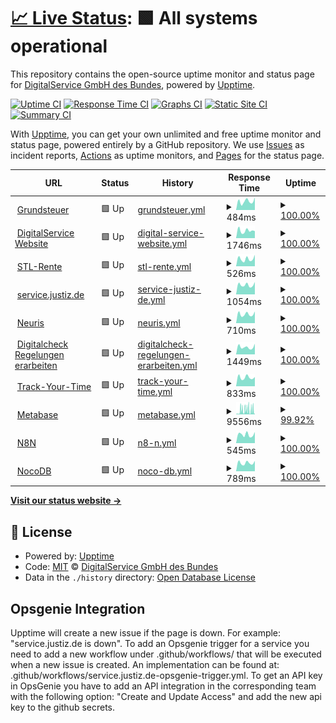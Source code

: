 # [📈 Live Status](https://digitalservicebund.github.io/uptime-monitor): <!--live status--> **🟩 All systems operational**

This repository contains the open-source uptime monitor and status page for [DigitalService GmbH des Bundes](https://digitalservice.bund.de), powered by [Upptime](https://github.com/upptime/upptime).

[![Uptime CI](https://github.com/digitalservicebund/uptime-monitor/workflows/Uptime%20CI/badge.svg)](https://github.com/digitalservicebund/uptime-monitor/actions?query=workflow%3A%22Uptime+CI%22)
[![Response Time CI](https://github.com/digitalservicebund/uptime-monitor/workflows/Response%20Time%20CI/badge.svg)](https://github.com/digitalservicebund/uptime-monitor/actions?query=workflow%3A%22Response+Time+CI%22)
[![Graphs CI](https://github.com/digitalservicebund/uptime-monitor/workflows/Graphs%20CI/badge.svg)](https://github.com/digitalservicebund/uptime-monitor/actions?query=workflow%3A%22Graphs+CI%22)
[![Static Site CI](https://github.com/digitalservicebund/uptime-monitor/workflows/Static%20Site%20CI/badge.svg)](https://github.com/digitalservicebund/uptime-monitor/actions?query=workflow%3A%22Static+Site+CI%22)
[![Summary CI](https://github.com/digitalservicebund/uptime-monitor/workflows/Summary%20CI/badge.svg)](https://github.com/digitalservicebund/uptime-monitor/actions?query=workflow%3A%22Summary+CI%22)

With [Upptime](https://upptime.js.org), you can get your own unlimited and free uptime monitor and status page, powered entirely by a GitHub repository. We use [Issues](https://github.com/digitalservicebund/uptime-monitor/issues) as incident reports, [Actions](https://github.com/digitalservicebund/uptime-monitor/actions) as uptime monitors, and [Pages](https://digitalservicebund.github.io/uptime-monitor) for the status page.

<!--start: status pages-->
<!-- This summary is generated by Upptime (https://github.com/upptime/upptime) -->
<!-- Do not edit this manually, your changes will be overwritten -->
<!-- prettier-ignore -->
| URL | Status | History | Response Time | Uptime |
| --- | ------ | ------- | ------------- | ------ |
| <img alt="" src="https://www.grundsteuererklaerung-fuer-privateigentum.de/favicon.ico" height="13"> [Grundsteuer](https://www.grundsteuererklaerung-fuer-privateigentum.de/?check=upptime) | 🟩 Up | [grundsteuer.yml](https://github.com/digitalservicebund/uptime-monitor/commits/HEAD/history/grundsteuer.yml) | <details><summary><img alt="Response time graph" src="./graphs/grundsteuer/response-time-week.png" height="20"> 484ms</summary><br><a href="https://digitalservicebund.github.io/uptime-monitor/history/grundsteuer"><img alt="Response time 514" src="https://img.shields.io/endpoint?url=https%3A%2F%2Fraw.githubusercontent.com%2Fdigitalservicebund%2Fuptime-monitor%2FHEAD%2Fapi%2Fgrundsteuer%2Fresponse-time.json"></a><br><a href="https://digitalservicebund.github.io/uptime-monitor/history/grundsteuer"><img alt="24-hour response time 693" src="https://img.shields.io/endpoint?url=https%3A%2F%2Fraw.githubusercontent.com%2Fdigitalservicebund%2Fuptime-monitor%2FHEAD%2Fapi%2Fgrundsteuer%2Fresponse-time-day.json"></a><br><a href="https://digitalservicebund.github.io/uptime-monitor/history/grundsteuer"><img alt="7-day response time 484" src="https://img.shields.io/endpoint?url=https%3A%2F%2Fraw.githubusercontent.com%2Fdigitalservicebund%2Fuptime-monitor%2FHEAD%2Fapi%2Fgrundsteuer%2Fresponse-time-week.json"></a><br><a href="https://digitalservicebund.github.io/uptime-monitor/history/grundsteuer"><img alt="30-day response time 543" src="https://img.shields.io/endpoint?url=https%3A%2F%2Fraw.githubusercontent.com%2Fdigitalservicebund%2Fuptime-monitor%2FHEAD%2Fapi%2Fgrundsteuer%2Fresponse-time-month.json"></a><br><a href="https://digitalservicebund.github.io/uptime-monitor/history/grundsteuer"><img alt="1-year response time 474" src="https://img.shields.io/endpoint?url=https%3A%2F%2Fraw.githubusercontent.com%2Fdigitalservicebund%2Fuptime-monitor%2FHEAD%2Fapi%2Fgrundsteuer%2Fresponse-time-year.json"></a></details> | <details><summary><a href="https://digitalservicebund.github.io/uptime-monitor/history/grundsteuer">100.00%</a></summary><a href="https://digitalservicebund.github.io/uptime-monitor/history/grundsteuer"><img alt="All-time uptime 99.90%" src="https://img.shields.io/endpoint?url=https%3A%2F%2Fraw.githubusercontent.com%2Fdigitalservicebund%2Fuptime-monitor%2FHEAD%2Fapi%2Fgrundsteuer%2Fuptime.json"></a><br><a href="https://digitalservicebund.github.io/uptime-monitor/history/grundsteuer"><img alt="24-hour uptime 100.00%" src="https://img.shields.io/endpoint?url=https%3A%2F%2Fraw.githubusercontent.com%2Fdigitalservicebund%2Fuptime-monitor%2FHEAD%2Fapi%2Fgrundsteuer%2Fuptime-day.json"></a><br><a href="https://digitalservicebund.github.io/uptime-monitor/history/grundsteuer"><img alt="7-day uptime 100.00%" src="https://img.shields.io/endpoint?url=https%3A%2F%2Fraw.githubusercontent.com%2Fdigitalservicebund%2Fuptime-monitor%2FHEAD%2Fapi%2Fgrundsteuer%2Fuptime-week.json"></a><br><a href="https://digitalservicebund.github.io/uptime-monitor/history/grundsteuer"><img alt="30-day uptime 100.00%" src="https://img.shields.io/endpoint?url=https%3A%2F%2Fraw.githubusercontent.com%2Fdigitalservicebund%2Fuptime-monitor%2FHEAD%2Fapi%2Fgrundsteuer%2Fuptime-month.json"></a><br><a href="https://digitalservicebund.github.io/uptime-monitor/history/grundsteuer"><img alt="1-year uptime 100.00%" src="https://img.shields.io/endpoint?url=https%3A%2F%2Fraw.githubusercontent.com%2Fdigitalservicebund%2Fuptime-monitor%2FHEAD%2Fapi%2Fgrundsteuer%2Fuptime-year.json"></a></details>
| <img alt="" src="https://icons.duckduckgo.com/ip3/digitalservice.bund.de.ico" height="13"> [DigitalService Website](https://digitalservice.bund.de/) | 🟩 Up | [digital-service-website.yml](https://github.com/digitalservicebund/uptime-monitor/commits/HEAD/history/digital-service-website.yml) | <details><summary><img alt="Response time graph" src="./graphs/digital-service-website/response-time-week.png" height="20"> 1746ms</summary><br><a href="https://digitalservicebund.github.io/uptime-monitor/history/digital-service-website"><img alt="Response time 1659" src="https://img.shields.io/endpoint?url=https%3A%2F%2Fraw.githubusercontent.com%2Fdigitalservicebund%2Fuptime-monitor%2FHEAD%2Fapi%2Fdigital-service-website%2Fresponse-time.json"></a><br><a href="https://digitalservicebund.github.io/uptime-monitor/history/digital-service-website"><img alt="24-hour response time 1658" src="https://img.shields.io/endpoint?url=https%3A%2F%2Fraw.githubusercontent.com%2Fdigitalservicebund%2Fuptime-monitor%2FHEAD%2Fapi%2Fdigital-service-website%2Fresponse-time-day.json"></a><br><a href="https://digitalservicebund.github.io/uptime-monitor/history/digital-service-website"><img alt="7-day response time 1746" src="https://img.shields.io/endpoint?url=https%3A%2F%2Fraw.githubusercontent.com%2Fdigitalservicebund%2Fuptime-monitor%2FHEAD%2Fapi%2Fdigital-service-website%2Fresponse-time-week.json"></a><br><a href="https://digitalservicebund.github.io/uptime-monitor/history/digital-service-website"><img alt="30-day response time 1753" src="https://img.shields.io/endpoint?url=https%3A%2F%2Fraw.githubusercontent.com%2Fdigitalservicebund%2Fuptime-monitor%2FHEAD%2Fapi%2Fdigital-service-website%2Fresponse-time-month.json"></a><br><a href="https://digitalservicebund.github.io/uptime-monitor/history/digital-service-website"><img alt="1-year response time 1635" src="https://img.shields.io/endpoint?url=https%3A%2F%2Fraw.githubusercontent.com%2Fdigitalservicebund%2Fuptime-monitor%2FHEAD%2Fapi%2Fdigital-service-website%2Fresponse-time-year.json"></a></details> | <details><summary><a href="https://digitalservicebund.github.io/uptime-monitor/history/digital-service-website">100.00%</a></summary><a href="https://digitalservicebund.github.io/uptime-monitor/history/digital-service-website"><img alt="All-time uptime 99.99%" src="https://img.shields.io/endpoint?url=https%3A%2F%2Fraw.githubusercontent.com%2Fdigitalservicebund%2Fuptime-monitor%2FHEAD%2Fapi%2Fdigital-service-website%2Fuptime.json"></a><br><a href="https://digitalservicebund.github.io/uptime-monitor/history/digital-service-website"><img alt="24-hour uptime 100.00%" src="https://img.shields.io/endpoint?url=https%3A%2F%2Fraw.githubusercontent.com%2Fdigitalservicebund%2Fuptime-monitor%2FHEAD%2Fapi%2Fdigital-service-website%2Fuptime-day.json"></a><br><a href="https://digitalservicebund.github.io/uptime-monitor/history/digital-service-website"><img alt="7-day uptime 100.00%" src="https://img.shields.io/endpoint?url=https%3A%2F%2Fraw.githubusercontent.com%2Fdigitalservicebund%2Fuptime-monitor%2FHEAD%2Fapi%2Fdigital-service-website%2Fuptime-week.json"></a><br><a href="https://digitalservicebund.github.io/uptime-monitor/history/digital-service-website"><img alt="30-day uptime 100.00%" src="https://img.shields.io/endpoint?url=https%3A%2F%2Fraw.githubusercontent.com%2Fdigitalservicebund%2Fuptime-monitor%2FHEAD%2Fapi%2Fdigital-service-website%2Fuptime-month.json"></a><br><a href="https://digitalservicebund.github.io/uptime-monitor/history/digital-service-website"><img alt="1-year uptime 99.99%" src="https://img.shields.io/endpoint?url=https%3A%2F%2Fraw.githubusercontent.com%2Fdigitalservicebund%2Fuptime-monitor%2FHEAD%2Fapi%2Fdigital-service-website%2Fuptime-year.json"></a></details>
| <img alt="" src="https://www.steuerlotse-rente.de/icons/favicon-7513565893cdbbe9a25aff1019125837.png" height="13"> [STL-Rente](https://www.steuerlotse-rente.de/) | 🟩 Up | [stl-rente.yml](https://github.com/digitalservicebund/uptime-monitor/commits/HEAD/history/stl-rente.yml) | <details><summary><img alt="Response time graph" src="./graphs/stl-rente/response-time-week.png" height="20"> 526ms</summary><br><a href="https://digitalservicebund.github.io/uptime-monitor/history/stl-rente"><img alt="Response time 482" src="https://img.shields.io/endpoint?url=https%3A%2F%2Fraw.githubusercontent.com%2Fdigitalservicebund%2Fuptime-monitor%2FHEAD%2Fapi%2Fstl-rente%2Fresponse-time.json"></a><br><a href="https://digitalservicebund.github.io/uptime-monitor/history/stl-rente"><img alt="24-hour response time 806" src="https://img.shields.io/endpoint?url=https%3A%2F%2Fraw.githubusercontent.com%2Fdigitalservicebund%2Fuptime-monitor%2FHEAD%2Fapi%2Fstl-rente%2Fresponse-time-day.json"></a><br><a href="https://digitalservicebund.github.io/uptime-monitor/history/stl-rente"><img alt="7-day response time 526" src="https://img.shields.io/endpoint?url=https%3A%2F%2Fraw.githubusercontent.com%2Fdigitalservicebund%2Fuptime-monitor%2FHEAD%2Fapi%2Fstl-rente%2Fresponse-time-week.json"></a><br><a href="https://digitalservicebund.github.io/uptime-monitor/history/stl-rente"><img alt="30-day response time 516" src="https://img.shields.io/endpoint?url=https%3A%2F%2Fraw.githubusercontent.com%2Fdigitalservicebund%2Fuptime-monitor%2FHEAD%2Fapi%2Fstl-rente%2Fresponse-time-month.json"></a><br><a href="https://digitalservicebund.github.io/uptime-monitor/history/stl-rente"><img alt="1-year response time 494" src="https://img.shields.io/endpoint?url=https%3A%2F%2Fraw.githubusercontent.com%2Fdigitalservicebund%2Fuptime-monitor%2FHEAD%2Fapi%2Fstl-rente%2Fresponse-time-year.json"></a></details> | <details><summary><a href="https://digitalservicebund.github.io/uptime-monitor/history/stl-rente">100.00%</a></summary><a href="https://digitalservicebund.github.io/uptime-monitor/history/stl-rente"><img alt="All-time uptime 99.98%" src="https://img.shields.io/endpoint?url=https%3A%2F%2Fraw.githubusercontent.com%2Fdigitalservicebund%2Fuptime-monitor%2FHEAD%2Fapi%2Fstl-rente%2Fuptime.json"></a><br><a href="https://digitalservicebund.github.io/uptime-monitor/history/stl-rente"><img alt="24-hour uptime 100.00%" src="https://img.shields.io/endpoint?url=https%3A%2F%2Fraw.githubusercontent.com%2Fdigitalservicebund%2Fuptime-monitor%2FHEAD%2Fapi%2Fstl-rente%2Fuptime-day.json"></a><br><a href="https://digitalservicebund.github.io/uptime-monitor/history/stl-rente"><img alt="7-day uptime 100.00%" src="https://img.shields.io/endpoint?url=https%3A%2F%2Fraw.githubusercontent.com%2Fdigitalservicebund%2Fuptime-monitor%2FHEAD%2Fapi%2Fstl-rente%2Fuptime-week.json"></a><br><a href="https://digitalservicebund.github.io/uptime-monitor/history/stl-rente"><img alt="30-day uptime 100.00%" src="https://img.shields.io/endpoint?url=https%3A%2F%2Fraw.githubusercontent.com%2Fdigitalservicebund%2Fuptime-monitor%2FHEAD%2Fapi%2Fstl-rente%2Fuptime-month.json"></a><br><a href="https://digitalservicebund.github.io/uptime-monitor/history/stl-rente"><img alt="1-year uptime 99.98%" src="https://img.shields.io/endpoint?url=https%3A%2F%2Fraw.githubusercontent.com%2Fdigitalservicebund%2Fuptime-monitor%2FHEAD%2Fapi%2Fstl-rente%2Fuptime-year.json"></a></details>
| <img alt="" src="https://service.justiz.de/favicon.ico" height="13"> [service.justiz.de](https://service.justiz.de/) | 🟩 Up | [service-justiz-de.yml](https://github.com/digitalservicebund/uptime-monitor/commits/HEAD/history/service-justiz-de.yml) | <details><summary><img alt="Response time graph" src="./graphs/service-justiz-de/response-time-week.png" height="20"> 1054ms</summary><br><a href="https://digitalservicebund.github.io/uptime-monitor/history/service-justiz-de"><img alt="Response time 927" src="https://img.shields.io/endpoint?url=https%3A%2F%2Fraw.githubusercontent.com%2Fdigitalservicebund%2Fuptime-monitor%2FHEAD%2Fapi%2Fservice-justiz-de%2Fresponse-time.json"></a><br><a href="https://digitalservicebund.github.io/uptime-monitor/history/service-justiz-de"><img alt="24-hour response time 1363" src="https://img.shields.io/endpoint?url=https%3A%2F%2Fraw.githubusercontent.com%2Fdigitalservicebund%2Fuptime-monitor%2FHEAD%2Fapi%2Fservice-justiz-de%2Fresponse-time-day.json"></a><br><a href="https://digitalservicebund.github.io/uptime-monitor/history/service-justiz-de"><img alt="7-day response time 1054" src="https://img.shields.io/endpoint?url=https%3A%2F%2Fraw.githubusercontent.com%2Fdigitalservicebund%2Fuptime-monitor%2FHEAD%2Fapi%2Fservice-justiz-de%2Fresponse-time-week.json"></a><br><a href="https://digitalservicebund.github.io/uptime-monitor/history/service-justiz-de"><img alt="30-day response time 1055" src="https://img.shields.io/endpoint?url=https%3A%2F%2Fraw.githubusercontent.com%2Fdigitalservicebund%2Fuptime-monitor%2FHEAD%2Fapi%2Fservice-justiz-de%2Fresponse-time-month.json"></a><br><a href="https://digitalservicebund.github.io/uptime-monitor/history/service-justiz-de"><img alt="1-year response time 963" src="https://img.shields.io/endpoint?url=https%3A%2F%2Fraw.githubusercontent.com%2Fdigitalservicebund%2Fuptime-monitor%2FHEAD%2Fapi%2Fservice-justiz-de%2Fresponse-time-year.json"></a></details> | <details><summary><a href="https://digitalservicebund.github.io/uptime-monitor/history/service-justiz-de">100.00%</a></summary><a href="https://digitalservicebund.github.io/uptime-monitor/history/service-justiz-de"><img alt="All-time uptime 99.48%" src="https://img.shields.io/endpoint?url=https%3A%2F%2Fraw.githubusercontent.com%2Fdigitalservicebund%2Fuptime-monitor%2FHEAD%2Fapi%2Fservice-justiz-de%2Fuptime.json"></a><br><a href="https://digitalservicebund.github.io/uptime-monitor/history/service-justiz-de"><img alt="24-hour uptime 100.00%" src="https://img.shields.io/endpoint?url=https%3A%2F%2Fraw.githubusercontent.com%2Fdigitalservicebund%2Fuptime-monitor%2FHEAD%2Fapi%2Fservice-justiz-de%2Fuptime-day.json"></a><br><a href="https://digitalservicebund.github.io/uptime-monitor/history/service-justiz-de"><img alt="7-day uptime 100.00%" src="https://img.shields.io/endpoint?url=https%3A%2F%2Fraw.githubusercontent.com%2Fdigitalservicebund%2Fuptime-monitor%2FHEAD%2Fapi%2Fservice-justiz-de%2Fuptime-week.json"></a><br><a href="https://digitalservicebund.github.io/uptime-monitor/history/service-justiz-de"><img alt="30-day uptime 100.00%" src="https://img.shields.io/endpoint?url=https%3A%2F%2Fraw.githubusercontent.com%2Fdigitalservicebund%2Fuptime-monitor%2FHEAD%2Fapi%2Fservice-justiz-de%2Fuptime-month.json"></a><br><a href="https://digitalservicebund.github.io/uptime-monitor/history/service-justiz-de"><img alt="1-year uptime 99.13%" src="https://img.shields.io/endpoint?url=https%3A%2F%2Fraw.githubusercontent.com%2Fdigitalservicebund%2Fuptime-monitor%2FHEAD%2Fapi%2Fservice-justiz-de%2Fuptime-year.json"></a></details>
| <img alt="" src="https://icons.duckduckgo.com/ip3/ris.prod.ds4g.net.ico" height="13"> [Neuris](https://ris.prod.ds4g.net/) | 🟩 Up | [neuris.yml](https://github.com/digitalservicebund/uptime-monitor/commits/HEAD/history/neuris.yml) | <details><summary><img alt="Response time graph" src="./graphs/neuris/response-time-week.png" height="20"> 710ms</summary><br><a href="https://digitalservicebund.github.io/uptime-monitor/history/neuris"><img alt="Response time 686" src="https://img.shields.io/endpoint?url=https%3A%2F%2Fraw.githubusercontent.com%2Fdigitalservicebund%2Fuptime-monitor%2FHEAD%2Fapi%2Fneuris%2Fresponse-time.json"></a><br><a href="https://digitalservicebund.github.io/uptime-monitor/history/neuris"><img alt="24-hour response time 915" src="https://img.shields.io/endpoint?url=https%3A%2F%2Fraw.githubusercontent.com%2Fdigitalservicebund%2Fuptime-monitor%2FHEAD%2Fapi%2Fneuris%2Fresponse-time-day.json"></a><br><a href="https://digitalservicebund.github.io/uptime-monitor/history/neuris"><img alt="7-day response time 710" src="https://img.shields.io/endpoint?url=https%3A%2F%2Fraw.githubusercontent.com%2Fdigitalservicebund%2Fuptime-monitor%2FHEAD%2Fapi%2Fneuris%2Fresponse-time-week.json"></a><br><a href="https://digitalservicebund.github.io/uptime-monitor/history/neuris"><img alt="30-day response time 717" src="https://img.shields.io/endpoint?url=https%3A%2F%2Fraw.githubusercontent.com%2Fdigitalservicebund%2Fuptime-monitor%2FHEAD%2Fapi%2Fneuris%2Fresponse-time-month.json"></a><br><a href="https://digitalservicebund.github.io/uptime-monitor/history/neuris"><img alt="1-year response time 698" src="https://img.shields.io/endpoint?url=https%3A%2F%2Fraw.githubusercontent.com%2Fdigitalservicebund%2Fuptime-monitor%2FHEAD%2Fapi%2Fneuris%2Fresponse-time-year.json"></a></details> | <details><summary><a href="https://digitalservicebund.github.io/uptime-monitor/history/neuris">100.00%</a></summary><a href="https://digitalservicebund.github.io/uptime-monitor/history/neuris"><img alt="All-time uptime 99.52%" src="https://img.shields.io/endpoint?url=https%3A%2F%2Fraw.githubusercontent.com%2Fdigitalservicebund%2Fuptime-monitor%2FHEAD%2Fapi%2Fneuris%2Fuptime.json"></a><br><a href="https://digitalservicebund.github.io/uptime-monitor/history/neuris"><img alt="24-hour uptime 100.00%" src="https://img.shields.io/endpoint?url=https%3A%2F%2Fraw.githubusercontent.com%2Fdigitalservicebund%2Fuptime-monitor%2FHEAD%2Fapi%2Fneuris%2Fuptime-day.json"></a><br><a href="https://digitalservicebund.github.io/uptime-monitor/history/neuris"><img alt="7-day uptime 100.00%" src="https://img.shields.io/endpoint?url=https%3A%2F%2Fraw.githubusercontent.com%2Fdigitalservicebund%2Fuptime-monitor%2FHEAD%2Fapi%2Fneuris%2Fuptime-week.json"></a><br><a href="https://digitalservicebund.github.io/uptime-monitor/history/neuris"><img alt="30-day uptime 100.00%" src="https://img.shields.io/endpoint?url=https%3A%2F%2Fraw.githubusercontent.com%2Fdigitalservicebund%2Fuptime-monitor%2FHEAD%2Fapi%2Fneuris%2Fuptime-month.json"></a><br><a href="https://digitalservicebund.github.io/uptime-monitor/history/neuris"><img alt="1-year uptime 99.98%" src="https://img.shields.io/endpoint?url=https%3A%2F%2Fraw.githubusercontent.com%2Fdigitalservicebund%2Fuptime-monitor%2FHEAD%2Fapi%2Fneuris%2Fuptime-year.json"></a></details>
| <img alt="" src="https://icons.duckduckgo.com/ip3/erarbeiten.digitalcheck.bund.de.ico" height="13"> [Digitalcheck Regelungen erarbeiten](https://erarbeiten.digitalcheck.bund.de/) | 🟩 Up | [digitalcheck-regelungen-erarbeiten.yml](https://github.com/digitalservicebund/uptime-monitor/commits/HEAD/history/digitalcheck-regelungen-erarbeiten.yml) | <details><summary><img alt="Response time graph" src="./graphs/digitalcheck-regelungen-erarbeiten/response-time-week.png" height="20"> 1449ms</summary><br><a href="https://digitalservicebund.github.io/uptime-monitor/history/digitalcheck-regelungen-erarbeiten"><img alt="Response time 1531" src="https://img.shields.io/endpoint?url=https%3A%2F%2Fraw.githubusercontent.com%2Fdigitalservicebund%2Fuptime-monitor%2FHEAD%2Fapi%2Fdigitalcheck-regelungen-erarbeiten%2Fresponse-time.json"></a><br><a href="https://digitalservicebund.github.io/uptime-monitor/history/digitalcheck-regelungen-erarbeiten"><img alt="24-hour response time 2077" src="https://img.shields.io/endpoint?url=https%3A%2F%2Fraw.githubusercontent.com%2Fdigitalservicebund%2Fuptime-monitor%2FHEAD%2Fapi%2Fdigitalcheck-regelungen-erarbeiten%2Fresponse-time-day.json"></a><br><a href="https://digitalservicebund.github.io/uptime-monitor/history/digitalcheck-regelungen-erarbeiten"><img alt="7-day response time 1449" src="https://img.shields.io/endpoint?url=https%3A%2F%2Fraw.githubusercontent.com%2Fdigitalservicebund%2Fuptime-monitor%2FHEAD%2Fapi%2Fdigitalcheck-regelungen-erarbeiten%2Fresponse-time-week.json"></a><br><a href="https://digitalservicebund.github.io/uptime-monitor/history/digitalcheck-regelungen-erarbeiten"><img alt="30-day response time 1696" src="https://img.shields.io/endpoint?url=https%3A%2F%2Fraw.githubusercontent.com%2Fdigitalservicebund%2Fuptime-monitor%2FHEAD%2Fapi%2Fdigitalcheck-regelungen-erarbeiten%2Fresponse-time-month.json"></a><br><a href="https://digitalservicebund.github.io/uptime-monitor/history/digitalcheck-regelungen-erarbeiten"><img alt="1-year response time 1531" src="https://img.shields.io/endpoint?url=https%3A%2F%2Fraw.githubusercontent.com%2Fdigitalservicebund%2Fuptime-monitor%2FHEAD%2Fapi%2Fdigitalcheck-regelungen-erarbeiten%2Fresponse-time-year.json"></a></details> | <details><summary><a href="https://digitalservicebund.github.io/uptime-monitor/history/digitalcheck-regelungen-erarbeiten">100.00%</a></summary><a href="https://digitalservicebund.github.io/uptime-monitor/history/digitalcheck-regelungen-erarbeiten"><img alt="All-time uptime 99.98%" src="https://img.shields.io/endpoint?url=https%3A%2F%2Fraw.githubusercontent.com%2Fdigitalservicebund%2Fuptime-monitor%2FHEAD%2Fapi%2Fdigitalcheck-regelungen-erarbeiten%2Fuptime.json"></a><br><a href="https://digitalservicebund.github.io/uptime-monitor/history/digitalcheck-regelungen-erarbeiten"><img alt="24-hour uptime 100.00%" src="https://img.shields.io/endpoint?url=https%3A%2F%2Fraw.githubusercontent.com%2Fdigitalservicebund%2Fuptime-monitor%2FHEAD%2Fapi%2Fdigitalcheck-regelungen-erarbeiten%2Fuptime-day.json"></a><br><a href="https://digitalservicebund.github.io/uptime-monitor/history/digitalcheck-regelungen-erarbeiten"><img alt="7-day uptime 100.00%" src="https://img.shields.io/endpoint?url=https%3A%2F%2Fraw.githubusercontent.com%2Fdigitalservicebund%2Fuptime-monitor%2FHEAD%2Fapi%2Fdigitalcheck-regelungen-erarbeiten%2Fuptime-week.json"></a><br><a href="https://digitalservicebund.github.io/uptime-monitor/history/digitalcheck-regelungen-erarbeiten"><img alt="30-day uptime 100.00%" src="https://img.shields.io/endpoint?url=https%3A%2F%2Fraw.githubusercontent.com%2Fdigitalservicebund%2Fuptime-monitor%2FHEAD%2Fapi%2Fdigitalcheck-regelungen-erarbeiten%2Fuptime-month.json"></a><br><a href="https://digitalservicebund.github.io/uptime-monitor/history/digitalcheck-regelungen-erarbeiten"><img alt="1-year uptime 99.98%" src="https://img.shields.io/endpoint?url=https%3A%2F%2Fraw.githubusercontent.com%2Fdigitalservicebund%2Fuptime-monitor%2FHEAD%2Fapi%2Fdigitalcheck-regelungen-erarbeiten%2Fuptime-year.json"></a></details>
| <img alt="" src="https://icons.duckduckgo.com/ip3/track-your-time.prod.ds4g.net.ico" height="13"> [Track-Your-Time](https://track-your-time.prod.ds4g.net/) | 🟩 Up | [track-your-time.yml](https://github.com/digitalservicebund/uptime-monitor/commits/HEAD/history/track-your-time.yml) | <details><summary><img alt="Response time graph" src="./graphs/track-your-time/response-time-week.png" height="20"> 833ms</summary><br><a href="https://digitalservicebund.github.io/uptime-monitor/history/track-your-time"><img alt="Response time 812" src="https://img.shields.io/endpoint?url=https%3A%2F%2Fraw.githubusercontent.com%2Fdigitalservicebund%2Fuptime-monitor%2FHEAD%2Fapi%2Ftrack-your-time%2Fresponse-time.json"></a><br><a href="https://digitalservicebund.github.io/uptime-monitor/history/track-your-time"><img alt="24-hour response time 870" src="https://img.shields.io/endpoint?url=https%3A%2F%2Fraw.githubusercontent.com%2Fdigitalservicebund%2Fuptime-monitor%2FHEAD%2Fapi%2Ftrack-your-time%2Fresponse-time-day.json"></a><br><a href="https://digitalservicebund.github.io/uptime-monitor/history/track-your-time"><img alt="7-day response time 833" src="https://img.shields.io/endpoint?url=https%3A%2F%2Fraw.githubusercontent.com%2Fdigitalservicebund%2Fuptime-monitor%2FHEAD%2Fapi%2Ftrack-your-time%2Fresponse-time-week.json"></a><br><a href="https://digitalservicebund.github.io/uptime-monitor/history/track-your-time"><img alt="30-day response time 835" src="https://img.shields.io/endpoint?url=https%3A%2F%2Fraw.githubusercontent.com%2Fdigitalservicebund%2Fuptime-monitor%2FHEAD%2Fapi%2Ftrack-your-time%2Fresponse-time-month.json"></a><br><a href="https://digitalservicebund.github.io/uptime-monitor/history/track-your-time"><img alt="1-year response time 792" src="https://img.shields.io/endpoint?url=https%3A%2F%2Fraw.githubusercontent.com%2Fdigitalservicebund%2Fuptime-monitor%2FHEAD%2Fapi%2Ftrack-your-time%2Fresponse-time-year.json"></a></details> | <details><summary><a href="https://digitalservicebund.github.io/uptime-monitor/history/track-your-time">100.00%</a></summary><a href="https://digitalservicebund.github.io/uptime-monitor/history/track-your-time"><img alt="All-time uptime 99.98%" src="https://img.shields.io/endpoint?url=https%3A%2F%2Fraw.githubusercontent.com%2Fdigitalservicebund%2Fuptime-monitor%2FHEAD%2Fapi%2Ftrack-your-time%2Fuptime.json"></a><br><a href="https://digitalservicebund.github.io/uptime-monitor/history/track-your-time"><img alt="24-hour uptime 100.00%" src="https://img.shields.io/endpoint?url=https%3A%2F%2Fraw.githubusercontent.com%2Fdigitalservicebund%2Fuptime-monitor%2FHEAD%2Fapi%2Ftrack-your-time%2Fuptime-day.json"></a><br><a href="https://digitalservicebund.github.io/uptime-monitor/history/track-your-time"><img alt="7-day uptime 100.00%" src="https://img.shields.io/endpoint?url=https%3A%2F%2Fraw.githubusercontent.com%2Fdigitalservicebund%2Fuptime-monitor%2FHEAD%2Fapi%2Ftrack-your-time%2Fuptime-week.json"></a><br><a href="https://digitalservicebund.github.io/uptime-monitor/history/track-your-time"><img alt="30-day uptime 100.00%" src="https://img.shields.io/endpoint?url=https%3A%2F%2Fraw.githubusercontent.com%2Fdigitalservicebund%2Fuptime-monitor%2FHEAD%2Fapi%2Ftrack-your-time%2Fuptime-month.json"></a><br><a href="https://digitalservicebund.github.io/uptime-monitor/history/track-your-time"><img alt="1-year uptime 99.98%" src="https://img.shields.io/endpoint?url=https%3A%2F%2Fraw.githubusercontent.com%2Fdigitalservicebund%2Fuptime-monitor%2FHEAD%2Fapi%2Ftrack-your-time%2Fuptime-year.json"></a></details>
| <img alt="" src="https://icons.duckduckgo.com/ip3/kpi.digitalservice.dev.ico" height="13"> [Metabase](https://kpi.digitalservice.dev/) | 🟩 Up | [metabase.yml](https://github.com/digitalservicebund/uptime-monitor/commits/HEAD/history/metabase.yml) | <details><summary><img alt="Response time graph" src="./graphs/metabase/response-time-week.png" height="20"> 9556ms</summary><br><a href="https://digitalservicebund.github.io/uptime-monitor/history/metabase"><img alt="Response time 3390" src="https://img.shields.io/endpoint?url=https%3A%2F%2Fraw.githubusercontent.com%2Fdigitalservicebund%2Fuptime-monitor%2FHEAD%2Fapi%2Fmetabase%2Fresponse-time.json"></a><br><a href="https://digitalservicebund.github.io/uptime-monitor/history/metabase"><img alt="24-hour response time 10906" src="https://img.shields.io/endpoint?url=https%3A%2F%2Fraw.githubusercontent.com%2Fdigitalservicebund%2Fuptime-monitor%2FHEAD%2Fapi%2Fmetabase%2Fresponse-time-day.json"></a><br><a href="https://digitalservicebund.github.io/uptime-monitor/history/metabase"><img alt="7-day response time 9556" src="https://img.shields.io/endpoint?url=https%3A%2F%2Fraw.githubusercontent.com%2Fdigitalservicebund%2Fuptime-monitor%2FHEAD%2Fapi%2Fmetabase%2Fresponse-time-week.json"></a><br><a href="https://digitalservicebund.github.io/uptime-monitor/history/metabase"><img alt="30-day response time 5343" src="https://img.shields.io/endpoint?url=https%3A%2F%2Fraw.githubusercontent.com%2Fdigitalservicebund%2Fuptime-monitor%2FHEAD%2Fapi%2Fmetabase%2Fresponse-time-month.json"></a><br><a href="https://digitalservicebund.github.io/uptime-monitor/history/metabase"><img alt="1-year response time 3390" src="https://img.shields.io/endpoint?url=https%3A%2F%2Fraw.githubusercontent.com%2Fdigitalservicebund%2Fuptime-monitor%2FHEAD%2Fapi%2Fmetabase%2Fresponse-time-year.json"></a></details> | <details><summary><a href="https://digitalservicebund.github.io/uptime-monitor/history/metabase">99.92%</a></summary><a href="https://digitalservicebund.github.io/uptime-monitor/history/metabase"><img alt="All-time uptime 99.93%" src="https://img.shields.io/endpoint?url=https%3A%2F%2Fraw.githubusercontent.com%2Fdigitalservicebund%2Fuptime-monitor%2FHEAD%2Fapi%2Fmetabase%2Fuptime.json"></a><br><a href="https://digitalservicebund.github.io/uptime-monitor/history/metabase"><img alt="24-hour uptime 99.41%" src="https://img.shields.io/endpoint?url=https%3A%2F%2Fraw.githubusercontent.com%2Fdigitalservicebund%2Fuptime-monitor%2FHEAD%2Fapi%2Fmetabase%2Fuptime-day.json"></a><br><a href="https://digitalservicebund.github.io/uptime-monitor/history/metabase"><img alt="7-day uptime 99.92%" src="https://img.shields.io/endpoint?url=https%3A%2F%2Fraw.githubusercontent.com%2Fdigitalservicebund%2Fuptime-monitor%2FHEAD%2Fapi%2Fmetabase%2Fuptime-week.json"></a><br><a href="https://digitalservicebund.github.io/uptime-monitor/history/metabase"><img alt="30-day uptime 99.98%" src="https://img.shields.io/endpoint?url=https%3A%2F%2Fraw.githubusercontent.com%2Fdigitalservicebund%2Fuptime-monitor%2FHEAD%2Fapi%2Fmetabase%2Fuptime-month.json"></a><br><a href="https://digitalservicebund.github.io/uptime-monitor/history/metabase"><img alt="1-year uptime 99.93%" src="https://img.shields.io/endpoint?url=https%3A%2F%2Fraw.githubusercontent.com%2Fdigitalservicebund%2Fuptime-monitor%2FHEAD%2Fapi%2Fmetabase%2Fuptime-year.json"></a></details>
| <img alt="" src="https://icons.duckduckgo.com/ip3/metrics.ds4g.dev.ico" height="13"> [N8N](https://metrics.ds4g.dev:56780/) | 🟩 Up | [n8-n.yml](https://github.com/digitalservicebund/uptime-monitor/commits/HEAD/history/n8-n.yml) | <details><summary><img alt="Response time graph" src="./graphs/n8-n/response-time-week.png" height="20"> 545ms</summary><br><a href="https://digitalservicebund.github.io/uptime-monitor/history/n8-n"><img alt="Response time 541" src="https://img.shields.io/endpoint?url=https%3A%2F%2Fraw.githubusercontent.com%2Fdigitalservicebund%2Fuptime-monitor%2FHEAD%2Fapi%2Fn8-n%2Fresponse-time.json"></a><br><a href="https://digitalservicebund.github.io/uptime-monitor/history/n8-n"><img alt="24-hour response time 696" src="https://img.shields.io/endpoint?url=https%3A%2F%2Fraw.githubusercontent.com%2Fdigitalservicebund%2Fuptime-monitor%2FHEAD%2Fapi%2Fn8-n%2Fresponse-time-day.json"></a><br><a href="https://digitalservicebund.github.io/uptime-monitor/history/n8-n"><img alt="7-day response time 545" src="https://img.shields.io/endpoint?url=https%3A%2F%2Fraw.githubusercontent.com%2Fdigitalservicebund%2Fuptime-monitor%2FHEAD%2Fapi%2Fn8-n%2Fresponse-time-week.json"></a><br><a href="https://digitalservicebund.github.io/uptime-monitor/history/n8-n"><img alt="30-day response time 536" src="https://img.shields.io/endpoint?url=https%3A%2F%2Fraw.githubusercontent.com%2Fdigitalservicebund%2Fuptime-monitor%2FHEAD%2Fapi%2Fn8-n%2Fresponse-time-month.json"></a><br><a href="https://digitalservicebund.github.io/uptime-monitor/history/n8-n"><img alt="1-year response time 541" src="https://img.shields.io/endpoint?url=https%3A%2F%2Fraw.githubusercontent.com%2Fdigitalservicebund%2Fuptime-monitor%2FHEAD%2Fapi%2Fn8-n%2Fresponse-time-year.json"></a></details> | <details><summary><a href="https://digitalservicebund.github.io/uptime-monitor/history/n8-n">100.00%</a></summary><a href="https://digitalservicebund.github.io/uptime-monitor/history/n8-n"><img alt="All-time uptime 99.96%" src="https://img.shields.io/endpoint?url=https%3A%2F%2Fraw.githubusercontent.com%2Fdigitalservicebund%2Fuptime-monitor%2FHEAD%2Fapi%2Fn8-n%2Fuptime.json"></a><br><a href="https://digitalservicebund.github.io/uptime-monitor/history/n8-n"><img alt="24-hour uptime 100.00%" src="https://img.shields.io/endpoint?url=https%3A%2F%2Fraw.githubusercontent.com%2Fdigitalservicebund%2Fuptime-monitor%2FHEAD%2Fapi%2Fn8-n%2Fuptime-day.json"></a><br><a href="https://digitalservicebund.github.io/uptime-monitor/history/n8-n"><img alt="7-day uptime 100.00%" src="https://img.shields.io/endpoint?url=https%3A%2F%2Fraw.githubusercontent.com%2Fdigitalservicebund%2Fuptime-monitor%2FHEAD%2Fapi%2Fn8-n%2Fuptime-week.json"></a><br><a href="https://digitalservicebund.github.io/uptime-monitor/history/n8-n"><img alt="30-day uptime 100.00%" src="https://img.shields.io/endpoint?url=https%3A%2F%2Fraw.githubusercontent.com%2Fdigitalservicebund%2Fuptime-monitor%2FHEAD%2Fapi%2Fn8-n%2Fuptime-month.json"></a><br><a href="https://digitalservicebund.github.io/uptime-monitor/history/n8-n"><img alt="1-year uptime 99.96%" src="https://img.shields.io/endpoint?url=https%3A%2F%2Fraw.githubusercontent.com%2Fdigitalservicebund%2Fuptime-monitor%2FHEAD%2Fapi%2Fn8-n%2Fuptime-year.json"></a></details>
| <img alt="" src="https://icons.duckduckgo.com/ip3/metrics.ds4g.dev.ico" height="13"> [NocoDB](https://metrics.ds4g.dev:38081/) | 🟩 Up | [noco-db.yml](https://github.com/digitalservicebund/uptime-monitor/commits/HEAD/history/noco-db.yml) | <details><summary><img alt="Response time graph" src="./graphs/noco-db/response-time-week.png" height="20"> 789ms</summary><br><a href="https://digitalservicebund.github.io/uptime-monitor/history/noco-db"><img alt="Response time 794" src="https://img.shields.io/endpoint?url=https%3A%2F%2Fraw.githubusercontent.com%2Fdigitalservicebund%2Fuptime-monitor%2FHEAD%2Fapi%2Fnoco-db%2Fresponse-time.json"></a><br><a href="https://digitalservicebund.github.io/uptime-monitor/history/noco-db"><img alt="24-hour response time 975" src="https://img.shields.io/endpoint?url=https%3A%2F%2Fraw.githubusercontent.com%2Fdigitalservicebund%2Fuptime-monitor%2FHEAD%2Fapi%2Fnoco-db%2Fresponse-time-day.json"></a><br><a href="https://digitalservicebund.github.io/uptime-monitor/history/noco-db"><img alt="7-day response time 789" src="https://img.shields.io/endpoint?url=https%3A%2F%2Fraw.githubusercontent.com%2Fdigitalservicebund%2Fuptime-monitor%2FHEAD%2Fapi%2Fnoco-db%2Fresponse-time-week.json"></a><br><a href="https://digitalservicebund.github.io/uptime-monitor/history/noco-db"><img alt="30-day response time 790" src="https://img.shields.io/endpoint?url=https%3A%2F%2Fraw.githubusercontent.com%2Fdigitalservicebund%2Fuptime-monitor%2FHEAD%2Fapi%2Fnoco-db%2Fresponse-time-month.json"></a><br><a href="https://digitalservicebund.github.io/uptime-monitor/history/noco-db"><img alt="1-year response time 794" src="https://img.shields.io/endpoint?url=https%3A%2F%2Fraw.githubusercontent.com%2Fdigitalservicebund%2Fuptime-monitor%2FHEAD%2Fapi%2Fnoco-db%2Fresponse-time-year.json"></a></details> | <details><summary><a href="https://digitalservicebund.github.io/uptime-monitor/history/noco-db">100.00%</a></summary><a href="https://digitalservicebund.github.io/uptime-monitor/history/noco-db"><img alt="All-time uptime 99.98%" src="https://img.shields.io/endpoint?url=https%3A%2F%2Fraw.githubusercontent.com%2Fdigitalservicebund%2Fuptime-monitor%2FHEAD%2Fapi%2Fnoco-db%2Fuptime.json"></a><br><a href="https://digitalservicebund.github.io/uptime-monitor/history/noco-db"><img alt="24-hour uptime 100.00%" src="https://img.shields.io/endpoint?url=https%3A%2F%2Fraw.githubusercontent.com%2Fdigitalservicebund%2Fuptime-monitor%2FHEAD%2Fapi%2Fnoco-db%2Fuptime-day.json"></a><br><a href="https://digitalservicebund.github.io/uptime-monitor/history/noco-db"><img alt="7-day uptime 100.00%" src="https://img.shields.io/endpoint?url=https%3A%2F%2Fraw.githubusercontent.com%2Fdigitalservicebund%2Fuptime-monitor%2FHEAD%2Fapi%2Fnoco-db%2Fuptime-week.json"></a><br><a href="https://digitalservicebund.github.io/uptime-monitor/history/noco-db"><img alt="30-day uptime 100.00%" src="https://img.shields.io/endpoint?url=https%3A%2F%2Fraw.githubusercontent.com%2Fdigitalservicebund%2Fuptime-monitor%2FHEAD%2Fapi%2Fnoco-db%2Fuptime-month.json"></a><br><a href="https://digitalservicebund.github.io/uptime-monitor/history/noco-db"><img alt="1-year uptime 99.98%" src="https://img.shields.io/endpoint?url=https%3A%2F%2Fraw.githubusercontent.com%2Fdigitalservicebund%2Fuptime-monitor%2FHEAD%2Fapi%2Fnoco-db%2Fuptime-year.json"></a></details>

<!--end: status pages-->

[**Visit our status website →**](https://digitalservicebund.github.io/uptime-monitor)

## 📄 License

- Powered by: [Upptime](https://github.com/upptime/upptime)
- Code: [MIT](./LICENSE) © [DigitalService GmbH des Bundes](https://digitalservice.bund.de)
- Data in the `./history` directory: [Open Database License](https://opendatacommons.org/licenses/odbl/1-0/)

## Opsgenie Integration

Upptime will create a new issue if the page is down. For example: "service.justiz.de is down". To add an Opsgenie trigger for a service you need to add a new workflow under .github/workflows/ that will be executed when a new issue is created. An implementation can be found at: .github/workflows/service.justiz.de-opsgenie-trigger.yml. To get an API key in OpsGenie you have to add an API integration in the corresponding team with the following option: "Create and Update Access" and add the new api key to the github secrets.
